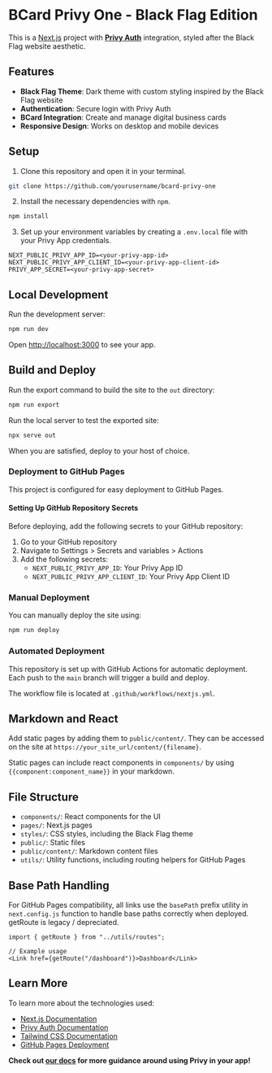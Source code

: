 # BCard Privy One - Black Flag Edition

This is a [Next.js](https://nextjs.org/) project with [**Privy Auth**](https://www.privy.io/) integration, styled after the Black Flag website aesthetic.

## Features

- **Black Flag Theme**: Dark theme with custom styling inspired by the Black Flag website
- **Authentication**: Secure login with Privy Auth
- **BCard Integration**: Create and manage digital business cards
- **Responsive Design**: Works on desktop and mobile devices

## Setup

1. Clone this repository and open it in your terminal.
```sh
git clone https://github.com/yourusername/bcard-privy-one
```

2. Install the necessary dependencies with `npm`.
```sh
npm install
```

3. Set up your environment variables by creating a `.env.local` file with your Privy App credentials.
```
NEXT_PUBLIC_PRIVY_APP_ID=<your-privy-app-id>
NEXT_PUBLIC_PRIVY_APP_CLIENT_ID=<your-privy-app-client-id>
PRIVY_APP_SECRET=<your-privy-app-secret>
```

## Local Development

Run the development server:

```bash
npm run dev
```

Open [http://localhost:3000](http://localhost:3000) to see your app.

## Build and Deploy

Run the export command to build the site to the `out` directory:
```bash
npm run export
```

Run the local server to test the exported site:
```bash
npx serve out
```

When you are satisfied, deploy to your host of choice.


### Deployment to GitHub Pages

This project is configured for easy deployment to GitHub Pages.

#### Setting Up GitHub Repository Secrets

Before deploying, add the following secrets to your GitHub repository:

1. Go to your GitHub repository
2. Navigate to Settings > Secrets and variables > Actions
3. Add the following secrets:
   - `NEXT_PUBLIC_PRIVY_APP_ID`: Your Privy App ID
   - `NEXT_PUBLIC_PRIVY_APP_CLIENT_ID`: Your Privy App Client ID

### Manual Deployment

You can manually deploy the site using:

```bash
npm run deploy
```

### Automated Deployment

This repository is set up with GitHub Actions for automatic deployment. Each push to the `main` branch will trigger a build and deploy.

The workflow file is located at `.github/workflows/nextjs.yml`.

## Markdown and React

Add static pages by adding them to `public/content/`.  They can be accessed on the site at `https://your_site_url/content/{filename}`.

Static pages can include react components in `components/` by using `{{component:component_name}}` in your markdown.

## File Structure

- `components/`: React components for the UI
- `pages/`: Next.js pages
- `styles/`: CSS styles, including the Black Flag theme
- `public/`: Static files
- `public/content/`: Markdown content files
- `utils/`: Utility functions, including routing helpers for GitHub Pages

## Base Path Handling

For GitHub Pages compatibility, all links use the `basePath` prefix utility in `next.config.js` function to handle base paths correctly when deployed. getRoute is legacy / depreciated.

```tsx
import { getRoute } from "../utils/routes";

// Example usage
<Link href={getRoute("/dashboard")}>Dashboard</Link>
```

## Learn More

To learn more about the technologies used:

- [Next.js Documentation](https://nextjs.org/docs)
- [Privy Auth Documentation](https://docs.privy.io/)
- [Tailwind CSS Documentation](https://tailwindcss.com/docs)
- [GitHub Pages Deployment](https://pages.github.com/)

**Check out [our docs](https://docs.privy.io/) for more guidance around using Privy in your app!**

